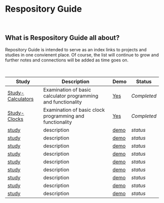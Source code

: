 # Respository Guide
<br>

## What is Respository Guide all about?
Repository Guide is intended to serve as an index links to projects and studies in one convienent place. Of course, the list 
will continue to grow and further notes and connections will be added as time goes on.

<br>


| **Study**                   |   **Description**                  | **Demo**          | **Status**                |
| ----------------------------| -----------------------------------| ------------------| --------------------------|
| [Study-Calculators](https://github.com/john-azzaro/Study-Calculators "Study Calculators")  | Examination of basic calculator programming and functionality  | [Yes](https://john-azzaro.github.io/Study-Calculators/ "Live Demo of Calculator")  |  *Completed* |
| [Study-Clocks](https://github.com/john-azzaro/Study-Clocks)  | Examination of basic clock programming and functionality  | [Yes](https://john-azzaro.github.io/Study-Clocks/)  |  *Completed* |
| [study]( "")  | description  | [demo]("")  |  *status* |
| [study]( "")  | description  | [demo]("")  |  *status* |
| [study]( "")  | description  | [demo]("")  |  *status* |
| [study]( "")  | description  | [demo]("")  |  *status* |
| [study]( "")  | description  | [demo]("")  |  *status* |
| [study]( "")  | description  | [demo]("")  |  *status* |
| [study]( "")  | description  | [demo]("")  |  *status* |
| [study]( "")  | description  | [demo]("")  |  *status* |
| [study]( "")  | description  | [demo]("")  |  *status* |


